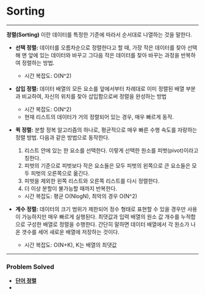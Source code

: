 # Sorting

------------
**정렬(Sorting)** 이란 데이터를 특정한 기준에 따라서 순서대로 나열하는 것을 말한다.

- **선택 정렬:** 데이터를 오름차순으로 정렬한다고 할 때, 가장 작은 데이터를 찾아 선택해 맨 앞에 있는 데이터와 바꾸고 
    그다음 작은 데이터를 찾아 바꾸는 과정을 반복하여 정렬하는 방법.
  - 시간 복잡도: O(N^2)


- **삽입 정렬:** 데이터 배열의 모든 요소를 앞에서부터 차례대로 이미 정렬된 배열 부분과 비교하여,
    자신의 위치를 찾아 삽입함으로써 정렬을 완성하는 방법
  - 시간 복잡도: O(N^2)
  - 현재 리스트의 데이터가 거의 정렬되어 있는 경우, 매우 빠르게 동작.


- **퀵 정렬:** 분할 정복 알고리즘의 하나로, 평균적으로 매우 빠른 수행 속도를 자랑하는 정렬 방법. 다음과 같은 방법으로 동작한다.  
  1. 리스트 안에 있는 한 요소를 선택한다. 이렇게 선택한 원소를 피벗(pivot)이라고 칭한다.
  2. 피벗의 기준으로 피벗보다 작은 요소들은 모두 피벗의 왼쪽으로 큰 요소들은 모두 피벗의 오른쪽으로 옮긴다.
  3. 피벗을 제외한 왼쪽 리스트와 오른쪽 리스트를 다시 정렬한다.
  4. 더 이상 분할이 불가능할 때까지 반복한다.
  - 시간 복잡도: 평균 O(NlogN), 최악의 경우 O(N^2)


- **계수 정렬:** 데이터의 크기 범위가 제한되어 정수 형태로 표현할 수 있을 경우만 사용이 가능하지만 
매우 빠르게 실행된다. 최댓값과 입력 배열의 원소 값 개수를 누적합으로 구성한 배열로 정렬을 수행한다. 
간단히 말하면 데이터 배열에서 각 원소가 나온 갯수를 세어 새로운 배열에 저장하는 것이다.
  - 시간 복잡도: O(N+K), K는 배열의 최댓값



****
### Problem Solved

- [**단어 정렬**](https://github.com/ChanghyunRyu/Python_CodingTest_note/tree/main/sorting/1181_word_sorting)
- 

